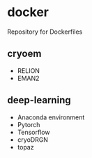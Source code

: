 # docker
Repository for Dockerfiles

## cryoem
* RELION
* EMAN2

## deep-learning
* Anaconda environment
* Pytorch
* Tensorflow
* cryoDRGN
* topaz
